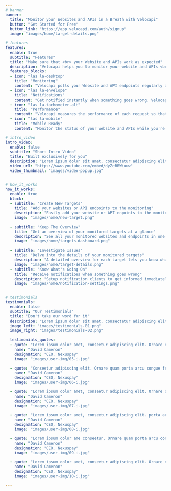 ```yaml
---
# banner
banner:
  title: "Monitor your Websites and APIs in a Breath with Velocapi"
  button: "Get Started for Free"
  button_link: "https://app.velocapi.com/auth/signup"
  image: "images/home/target-details.png"

# features
features:
  enable: true
  subtitle: "Features"
  title: "Make sure that <br> your Website and APIs work as expected"
  description: "Velocapi helps you to monitor your website and APIs <br> and notifies you if anything goes wrong."
  features_blocks:
  - icon: "las la-desktop"
    title: "Monitoring"
    content: "Velocapi polls your Website and API endpoints regularly and provides insights in out web application."
  - icon: "las la-envelope"
    title: "Notifications"
    content: "Get notified instantly when something goes wrong. Velocapi integrates into Discord and Telegram."
  - icon: "las la-tachometer-alt"
    title: "Performance"
    content: "Velocapi measures the performance of each request so that you can make sure that it's up to speed."
  - icon: "las la-mobile"
    title: "Mobile Ready"
    content: "Monitor the status of your website and APIs while you're on the go to always stay on top of it."

# intro_video
intro_video:   
  enable: false
  subtitle: "Short Intro Video"
  title: "Built exclusively for you"
  description: "Lorem ipsum dolor sit amet, consectetur adipiscing elit. Morbi egestas <br> Werat viverra id et aliquet. vulputate egestas sollicitudin."
  video_url: "https://www.youtube.com/embed/dyZcRRWiuuw"
  video_thumbnail: "images/video-popup.jpg"


# how_it_works
how_it_works:   
  enable: true
  block:
  - subtitle: "Create New Targets"
    title: "Add your websites or API endpoints to the monitoring"
    description: "Easily add your website or API enpoints to the monitoring. You only need an URL to get started. For more complex use cases, you can specify a request body, request headers, or validation options."
    image: "images/home/new-target.png"

  - subtitle: "Keep The Overview"
    title: "Get an overview of your monitored targets at a glance"
    description: "See all your monitored websites and endpoints in one location to check if everything is working as intended. As a bonus, statistics like success and failure rates provide a better understanding of your websites and APIs."
    image: "images/home/targets-dashboard.png"

  - subtitle: "Investigate Issues"
    title: "Delve into the details of your monitored targets"
    description: "A detailed overview for each target lets you know what is going on. Information on issues and performance helps you to quickly recover from incidents."
    image: "images/home/target-details.png"
  - subtitle: "Know What's Going On"
    title: "Receive notifications when something goes wrong"
    description: "Setup notification clients to get informed immediately in case of unexpected behavior. We integrate with Discord and Telegram to get you notified in real time."
    image: "images/home/notification-settings.png"


# testimonials
testimonials:   
  enable: false
  subtitle: "Our Testimonials"
  title: "Don't take our word for it"
  description: "Lorem ipsum dolor sit amet, consectetur adipiscing elit. Morbi egestas <br> Werat viverra id et aliquet. vulputate egestas sollicitudin."
  image_left: "images/testimonials-01.png"
  image_right: "images/testimonials-02.png"
  
  testimonials_quotes:
  - quote: "Lorem ipsum dolor amet, conseetur adipiscing elit. Ornare quam porta arcu congue felis volutpat. Vitae lectudbfs dolor faucibus"
    name: "David Cameron"
    designation: "CEO, Nexuspay"
    image: "images/user-img/05-i.jpg"

  - quote: "Conseetur adipiscing elit. Ornare quam porta arcu congue felis volutpat. Vitae lectudbfs pellentesque vitae dolor faucibus"
    name: "David Cameron"
    designation: "CEO, Nexuspay"
    image: "images/user-img/06-i.jpg"

  - quote: "Lorem ipsum dolor amet, conseetur adipiscing elit. Ornare quam porta arcu congue felis volutpat. Vitae lectudbfs pellentesque vitae dolor"
    name: "David Cameron"
    designation: "CEO, Nexuspay"
    image: "images/user-img/07-i.jpg"

  - quote: "Lorem ipsum dolor amet, conseetur adipiscing elit. porta arcu congue felis volutpat. Vitae lectudbfs pellentesque vitae dolor faucibus"
    name: "David Cameron"
    designation: "CEO, Nexuspay"
    image: "images/user-img/08-i.jpg"

  - quote: "Lorem ipsum dolor ame conseetur. Ornare quam porta arcu congue felis volutpat. Vitae lectudbfs pellentesque vitae dolor faucibus"
    name: "David Cameron"
    designation: "CEO, Nexuspay"
    image: "images/user-img/09-i.jpg"

  - quote: "Lorem ipsum dolor amet, conseetur adipiscing elit. Ornare quam porta arcu congue lectudbfs pellentesque vitae dolor faucibus"
    name: "David Cameron"
    designation: "CEO, Nexuspay"
    image: "images/user-img/10-i.jpg"

---
```

